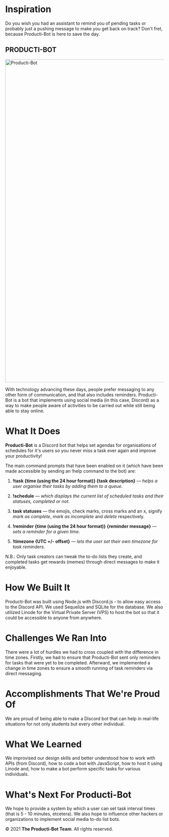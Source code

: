 # Inspiration

Do you wish you had an assistant to remind you of pending tasks or probably just a pushing message to make you get back on track? Don't fret, because Producti-Bot is here to save the day.

## PRODUCTI-BOT

<img width="1024" alt="Producti-Bot" src="https://user-images.githubusercontent.com/77555172/111062079-1021fd80-84a7-11eb-8ad5-13ac7e1103e1.png">

With technology advancing these days, people prefer messaging to any other form of communication, and that also includes reminders. Producti-Bot is a bot that implements using social media (in this case, Discord) as a way to make people aware of activities to be carried out while still being able to stay online.


# What It Does

**Producti-Bot** is a Discord bot that helps set agendas for organisations of schedules for it's users so you never miss a task ever again and improve your productivity! 

The main command prompts that have been enabled on it (which have been made accessible by sending an !help command to the bot) are: 
 
1) **!task {time (using the 24 hour format)} {task description}** — _helps a user organise their tasks by adding them to a queue_.
 
2) **!schedule** — _which displays the current list of scheduled tasks and their statuses, completed or not_.

3) **task statuses** — the emojis, check marks, cross marks and an x, signify _mark as complete_, _mark as incomplete_ and _delete_ respectively.
 
4) **!reminder {time (using the 24 hour format)} {reminder message}** — _sets a reminder for a given time_.

5) **!timezone {UTC +/- offset}** — _lets the user set their own timezone for task reminders_.

N.B.: Only task creators can tweak the to-do lists they create, and completed tasks get rewards (memes) through direct messages to make it enjoyable.

# How We Built It

Producti-Bot was built using Node.js with Discord.js - to allow easy access to the Discord API. We used Sequelize and SQLite for the database. We also utilized Linode for the Virtual Private Server (VPS) to host the bot so that it could be accessible to anyone from anywhere.

# Challenges We Ran Into

There were a lot of hurdles we had to cross coupled with the difference in time zones. Firstly, we had to ensure that Producti-Bot sent only reminders for tasks that were yet to be completed. Afterward, we implemented a change in time zones to ensure a smooth running of task reminders via direct messaging.

# Accomplishments That We're Proud Of

We are proud of being able to make a Discord bot that can help in real-life situations for not only students but every other individual. 

# What We Learned

We improvised our design skills and better understood how to work with APIs (from Discord), how to code a bot with JavaScript, how to host it using Linode and, how to make a bot perform specific tasks for various individuals.

# What's Next For Producti-Bot

We hope to provide a system by which a user can set task interval times (that is 5 - 10 minutes, etcetera). We also hope to influence other hackers or organizations to implement social media to-do list bots.

© 2021 **The Producti-Bot Team**. All rights reserved.
